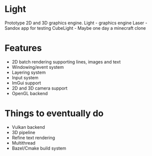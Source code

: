 # Light
Prototype 2D and 3D graphics engine.
Light - graphics engine
Laser - Sandox app for testing
CubeLight - Maybe one day a minecraft clone

# Features
* 2D batch rendering supporting lines, images and text
* Windowing/event system
* Layering system
* Input system
* ImGui support
* 2D and 3D camera support
* OpenGL backend

# Things to eventually do
* Vulkan backend
* 3D pipeline
* Refine text rendering
* Multithread
* Bazel/Cmake build system
